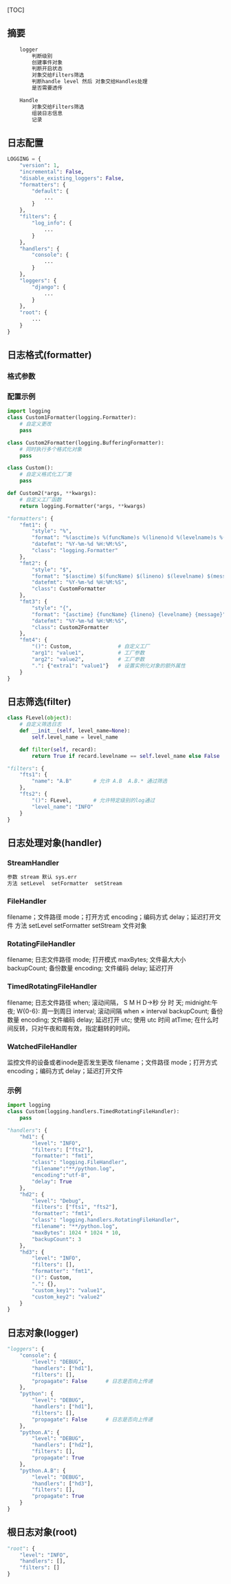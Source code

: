 [TOC]
## 摘要
```python
    logger
        判断级别
        创建事件对象
        判断开启状态
        对象交给Filters筛选
        判断handle level 然后 对象交给Handles处理
        是否需要透传

    Handle
        对象交给Filters筛选
        组装日志信息
        记录
```
## 日志配置
```python
LOGGING = {
    "version": 1,
    "incremental": False,
    "disable_existing_loggers": False,
    "formatters": {
        "default": {
            ...
        }
    },
    "filters": {
        "log_info": {
            ...
        }
    },
    "handlers": {
        "console": {
            ...
        }
    },
    "loggers": {
        "django": {
            ...
        }
    },
    "root": {
        ...
    }
}
```
## 日志格式(formatter)
### 格式参数
### 配置示例
```python
import logging
class Custom1Formatter(logging.Formatter):
    # 自定义更改
    pass

class Custom2Formatter(logging.BufferingFormatter):
    # 同时执行多个格式化对象
    pass

class Custom():
    # 自定义格式化工厂类
    pass

def Custom2(*args, **kwargs):
    # 自定义工厂函数
    return logging.Formatter(*args, **kwargs)

"formatters": {
    "fmt1": {
        "style": "%",
        "format": "%(asctime)s %(funcName)s %(lineno)d %(levelname)s %(message)s",
        "datefmt": "%Y-%m-%d %H:%M:%S",
        "class": "logging.Formatter"
    },
    "fmt2": {
        "style": "$",
        "format": "$(asctime) $(funcName) $(lineno) $(levelname) $(message)",
        "datefmt": "%Y-%m-%d %H:%M:%S",
        "class": CustomFormatter
    },
    "fmt3": {
        "style": "{",
        "format": "{asctime} {funcName} {lineno} {levelname} {message}",
        "datefmt": "%Y-%m-%d %H:%M:%S",
        "class": Custom2Formatter
    },
    "fmt4": {
        "()": Custom,               # 自定义工厂
        "arg1": "value1",           # 工厂参数
        "arg2": "value2",           # 工厂参数
        ".": {"extra1": "value1"}   # 设置实例化对象的额外属性
    }
}

```
## 日志筛选(filter)
```python
class FLevel(object):
    # 自定义筛选日志
    def __init__(self, level_name=None):
        self.level_name = level_name

    def filter(self, recard):
        return True if recard.levelname == self.level_name else False

"filters": {
    "fts1": {
        "name": "A.B"       # 允许 A.B  A.B.* 通过筛选
    },
    "fts2": {
        "()": FLevel,       # 允许特定级别的log通过
        "level_name": "INFO"
    }
}
```
## 日志处理对象(handler)
### StreamHandler
```python
参数 stream 默认 sys.err
方法 setLevel  setFormatter  setStream
```
### FileHandler
filename；文件路径
mode；打开方式
encoding；编码方式
delay；延迟打开文件
方法 setLevel  setFormatter  setStream 文件对象
### RotatingFileHandler
filename; 日志文件路径
mode; 打开模式
maxBytes; 文件最大大小
backupCount; 备份数量
encoding; 文件编码
delay; 延迟打开
### TimedRotatingFileHandler
filename; 日志文件路径
when; 滚动间隔， S M H D->秒 分 时 天; midnight:午夜; W{0-6}: 周一到周日
interval; 滚动间隔  when × interval
backupCount; 备份数量
encoding; 文件编码
delay; 延迟打开
utc; 使用 utc 时间
atTime; 在什么时间反转，只对午夜和周有效，指定翻转的时间。
### WatchedFileHandler
监控文件的设备或者inode是否发生更改
filename；文件路径
mode；打开方式
encoding；编码方式
delay；延迟打开文件
### 示例
```python
import logging
class Custom(logging.handlers.TimedRotatingFileHandler):
    pass

"handlers": {
    "hd1": {
        "level": "INFO",
        "filters": ["fts2"],
        "formatter": "fmt1",
        "class": "logging.FileHandler",
        "filename":"**/python.log",
        "encoding":"utf-8",
        "delay": True
    },
    "hd2": {
        "level": "Debug",
        "filters": ["fts1", "fts2"],
        "formatter": "fmt1",
        "class": "logging.handlers.RotatingFileHandler",
        "filename": "**/python.log",
        "maxBytes": 1024 * 1024 * 10,
        "backupCount": 3
    },
    "hd3": {
        "level": "INFO",
        "filters": [],
        "formatter": "fmt1",
        "()": Custom,
        ".": {},
        "custom_key1": "value1",
        "custom_key2": "value2"
    }
}
```
## 日志对象(logger)
```python
"loggers": {
    "console": {
        "level": "DEBUG",
        "handlers": ["hd1"],
        "filters": [],
        "propagate": False      # 日志是否向上传递
    },
    "python": {
        "level": "DEBUG",
        "handlers": ["hd1"],
        "filters": [],
        "propagate": False      # 日志是否向上传递
    },
    "python.A": {
        "level": "DEBUG",
        "handlers": ["hd2"],
        "filters": [],
        "propagate": True
    },
    "python.A.B": {
        "level": "DEBUG",
        "handlers": ["hd3"],
        "filters": [],
        "propagate": True
    }
}
```
## 根日志对象(root)
```python
"root": {
    "level": "INFO",
    "handlers": [],
    "filters": []
}
```